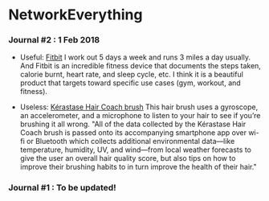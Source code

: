# NetworkEverything
### Journal #2 : 1 Feb 2018
- Useful: <a href = "https://www.fitbit.com/home">Fitbit</a>
I work out 5 days a week and runs 3 miles a day usually. And Fitbit is an incredible fitness device that documents the steps taken, calorie burnt, heart rate, and sleep cycle, etc. I think it is a beautiful product that targets toward specific use cases (gym, workout, and fitness).

- Useless: <a href = "http://www.loreal.com/media/press-releases/2017/jan/kerastase-and-withings-unveil-worlds-first-smart-hairbrush-at-ces-2017">Kérastase Hair Coach brush</a>
This hair brush uses a gyroscope, an accelerometer, and a microphone to listen to your hair to see if you’re brushing it all wrong.
"All of the data collected by the Kérastase Hair Coach brush is passed onto its accompanying smartphone app over wi-fi or Bluetooth which collects additional environmental data—like temperature, humidity, UV, and wind—from local weather forecasts to give the user an overall hair quality score, but also tips on how to improve their brushing habits to in turn improve the health of their hair."

### Journal #1 : To be updated!
